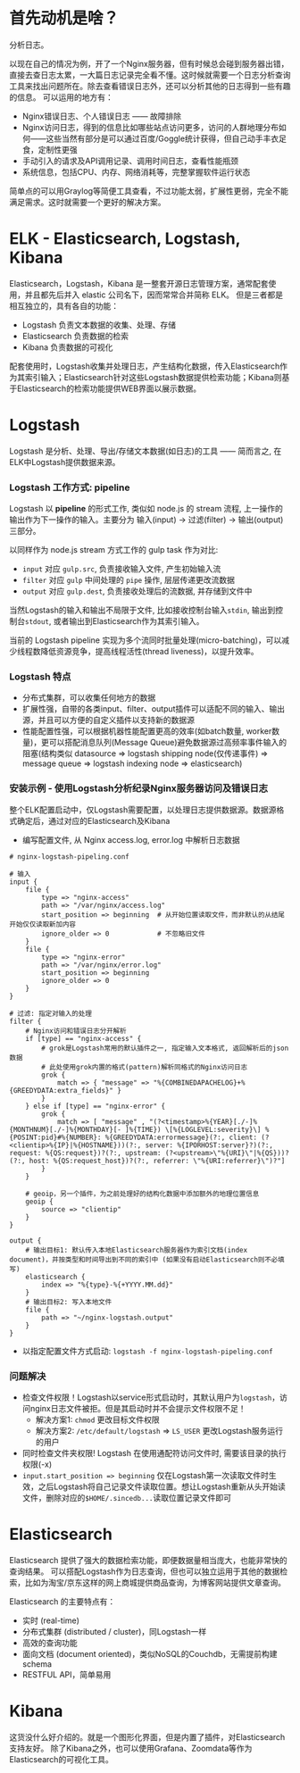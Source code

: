 <!--
author: yunfei
head:
date: 2016-04-19
title: ELK 日志管理方案介绍及使用
tags: log, Elasticsearch
images:
category: log analysis
status: publish
summary: ELK - Elasticsearch，Logstash，Kibana 是一整套开源日志管理方案。具有分布式、高效检索、适配性强等优点。三者功能相互独立，Logstash 负责文本数据的收集、处理、存储；Elasticsearch 负责数据的检索；Kibana 负责数据的可视化。但相互支持性良好，可很容易的配套使用。
-->

# 首先动机是啥？

分析日志。

以现在自己的情况为例，开了一个Nginx服务器，但有时候总会碰到服务器出错，直接去查日志太累，一大篇日志记录完全看不懂。这时候就需要一个日志分析查询工具来找出问题所在。除去查看错误日志外，还可以分析其他的日志得到一些有趣的信息。
可以运用的地方有：

- Nginx错误日志、个人错误日志 —— 故障排除
- Nginx访问日志，得到的信息比如哪些站点访问更多，访问的人群地理分布如何——这些当然有部分是可以通过百度/Goggle统计获得，但自己动手丰衣足食，定制性更强
- 手动引入的请求及API调用记录、调用时间日志，查看性能瓶颈
- 系统信息，包括CPU、内存、网络消耗等，完整掌握软件运行状态

简单点的可以用Graylog等简便工具查看，不过功能太弱，扩展性更弱，完全不能满足需求。这时就需要一个更好的解决方案。

# ELK - Elasticsearch, Logstash, Kibana

Elasticsearch，Logstash，Kibana 是一整套开源日志管理方案，通常配套使用，并且都先后并入 elastic 公司名下，因而常常合并简称 ELK。
但是三者都是相互独立的，具有各自的功能：

- Logstash 负责文本数据的收集、处理、存储
- Elasticsearch 负责数据的检索
- Kibana 负责数据的可视化

配套使用时，Logstash收集并处理日志，产生结构化数据，传入Elasticsearch作为其索引输入；Elasticsearch针对这些Logstash数据提供检索功能；Kibana则基于Elasticsearch的检索功能提供WEB界面以展示数据。


# Logstash

Logstash 是分析、处理、导出/存储文本数据(如日志)的工具 —— 简而言之, 在ELK中Logstash提供数据来源。

### Logstash 工作方式: pipeline

Logstash 以 **pipeline** 的形式工作, 类似如 node.js 的 stream 流程, 上一操作的输出作为下一操作的输入。主要分为 输入(input) -> 过滤(filter) -> 输出(output) 三部分。

以同样作为 node.js stream 方式工作的 gulp task 作为对比:

- `input` 对应 `gulp.src`, 负责接收输入文件, 产生初始输入流
- `filter` 对应 `gulp` 中间处理的 `pipe` 操作, 层层传递更改流数据
- `output` 对应 `gulp.dest`, 负责接收处理后的流数据, 并存储到文件中

当然Logstash的输入和输出不局限于文件, 比如接收控制台输入`stdin`, 输出到控制台`stdout`, 或者输出到Elasticsearch作为其索引输入。

当前的 Logstash pipeline 实现为多个流同时批量处理(micro-batching)，可以减少线程数降低资源竞争，提高线程活性(thread liveness)，以提升效率。

### Logstash 特点

- 分布式集群，可以收集任何地方的数据
- 扩展性强，自带的各类input、filter、output插件可以适配不同的输入、输出源，并且可以方便的自定义插件以支持新的数据源
- 性能配置性强，可以根据机器性能配置更高的效率(如batch数量, worker数量)，更可以搭配消息队列(Message Queue)避免数据源过高频率事件输入的阻塞(结构类似 datasource => logstash shipping node(仅传递事件) => message queue => logstash indexing node => elasticsearch)

### 安装示例 - 使用Logstash分析纪录Nginx服务器访问及错误日志

整个ELK配置启动中，仅Logstash需要配置，以处理日志提供数据源。数据源格式确定后，通过对应的Elasticsearch及Kibana

- 编写配置文件, 从 Nginx access.log, error.log 中解析日志数据

```
# nginx-logstash-pipeling.conf

# 输入
input {
    file {
        type => "nginx-access"
        path => "/var/nginx/access.log"
        start_position => beginning  # 从开始位置读取文件，而非默认的从结尾开始仅仅读取新加内容
        ignore_older => 0            # 不忽略旧文件
    }
    file {
        type => "nginx-error"
        path => "/var/nginx/error.log"
        start_position => beginning
        ignore_older => 0
    }
}

# 过滤: 指定对输入的处理
filter {
    # Nginx访问和错误日志分开解析
    if [type] == "nginx-access" {
        # grok是Logstash常用的默认插件之一, 指定输入文本格式, 返回解析后的json数据
        # 此处使用grok内置的格式(pattern)解析同格式的Nginx访问日志
        grok {
            match => { "message" => "%{COMBINEDAPACHELOG}+%{GREEDYDATA:extra_fields}" }
        }
    } else if [type] == "nginx-error" {
        grok {
            match => [ "message" , "(?<timestamp>%{YEAR}[./-]%{MONTHNUM}[./-]%{MONTHDAY}[- ]%{TIME}) \[%{LOGLEVEL:severity}\] %{POSINT:pid}#%{NUMBER}: %{GREEDYDATA:errormessage}(?:, client: (?<clientip>%{IP}|%{HOSTNAME}))(?:, server: %{IPORHOST:server}?)(?:, request: %{QS:request})?(?:, upstream: (?<upstream>\"%{URI}\"|%{QS}))?(?:, host: %{QS:request_host})?(?:, referrer: \"%{URI:referrer}\")?"]
        }
    }

    # geoip，另一个插件，为之前处理好的结构化数据中添加额外的地理位置信息
    geoip {
        source => "clientip"
    }
}

output {
    # 输出目标1: 默认传入本地Elasticsearch服务器作为索引文档(index document)，并按类型和时间导出到不同的索引中 (如果没有启动Elasticsearch则不必填写)
    elasticsearch {
        index => "%{type}-%{+YYYY.MM.dd}"
    }
    # 输出目标2: 写入本地文件
    file {
        path => "~/nginx-logstash.output"
    }
}
```

- 以指定配置文件方式启动: `logstash -f nginx-logstash-pipeling.conf`

### 问题解决

- 检查文件权限！Logstash以service形式启动时，其默认用户为`logstash`，访问nginx日志文件被拒。但是其启动时并不会提示文件权限不足！
    - 解决方案1: `chmod` 更改目标文件权限
    - 解决方案2: `/etc/default/logstash` => `LS_USER` 更改Logstash服务运行的用户
- 同时检查文件夹权限! Logstash 在使用通配符访问文件时, 需要该目录的执行权限(-x)
- `input.start_position => beginning` 仅在Logstash第一次读取文件时生效，之后Logstash将自己记录文件读取位置。想让Logstash重新从头开始读文件，删除对应的`$HOME/.sincedb...`读取位置记录文件即可


# Elasticsearch

Elasticsearch 提供了强大的数据检索功能，即便数据量相当庞大，也能非常快的查询结果。
可以搭配Logstash作为日志查询，但也可以独立运用于其他的数据检索，比如为淘宝/京东这样的网上商城提供商品查询，为博客网站提供文章查询。

Elasticsearch 的主要特点有：

- 实时 (real-time)
- 分布式集群 (distributed / cluster)，同Logstash一样
- 高效的查询功能
- 面向文档 (document oriented)，类似NoSQL的Couchdb，无需提前构建schema
- RESTFUL API，简单易用


# Kibana

这货没什么好介绍的。就是一个图形化界面，但是内置了插件，对Elasticsearch支持友好。
除了Kibana之外，也可以使用Grafana、Zoomdata等作为Elasticsearch的可视化工具。
